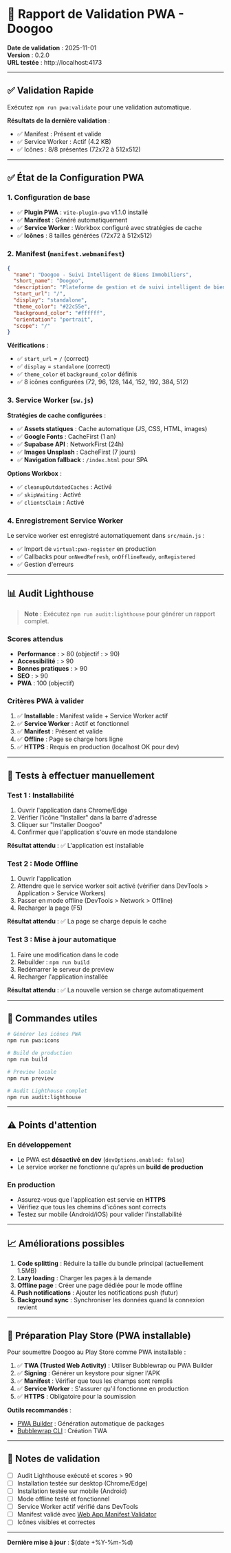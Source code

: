 # 📱 Rapport de Validation PWA - Doogoo

**Date de validation** : 2025-11-01  
**Version** : 0.2.0  
**URL testée** : http://localhost:4173

---

## ✅ Validation Rapide

Exécutez `npm run pwa:validate` pour une validation automatique.

**Résultats de la dernière validation** :
- ✅ Manifest : Présent et valide
- ✅ Service Worker : Actif (4.2 KB)
- ✅ Icônes : 8/8 présentes (72x72 à 512x512)

---

## ✅ État de la Configuration PWA

### 1. Configuration de base

- ✅ **Plugin PWA** : `vite-plugin-pwa` v1.1.0 installé
- ✅ **Manifest** : Généré automatiquement
- ✅ **Service Worker** : Workbox configuré avec stratégies de cache
- ✅ **Icônes** : 8 tailles générées (72x72 à 512x512)

### 2. Manifest (`manifest.webmanifest`)

```json
{
  "name": "Doogoo - Suivi Intelligent de Biens Immobiliers",
  "short_name": "Doogoo",
  "description": "Plateforme de gestion et de suivi intelligent de biens immobiliers avec monitoring en temps réel",
  "start_url": "/",
  "display": "standalone",
  "theme_color": "#22c55e",
  "background_color": "#ffffff",
  "orientation": "portrait",
  "scope": "/"
}
```

**Vérifications** :
- ✅ `start_url` = `/` (correct)
- ✅ `display` = `standalone` (correct)
- ✅ `theme_color` et `background_color` définis
- ✅ 8 icônes configurées (72, 96, 128, 144, 152, 192, 384, 512)

### 3. Service Worker (`sw.js`)

**Stratégies de cache configurées** :
- ✅ **Assets statiques** : Cache automatique (JS, CSS, HTML, images)
- ✅ **Google Fonts** : CacheFirst (1 an)
- ✅ **Supabase API** : NetworkFirst (24h)
- ✅ **Images Unsplash** : CacheFirst (7 jours)
- ✅ **Navigation fallback** : `/index.html` pour SPA

**Options Workbox** :
- ✅ `cleanupOutdatedCaches` : Activé
- ✅ `skipWaiting` : Activé
- ✅ `clientsClaim` : Activé

### 4. Enregistrement Service Worker

Le service worker est enregistré automatiquement dans `src/main.js` :
- ✅ Import de `virtual:pwa-register` en production
- ✅ Callbacks pour `onNeedRefresh`, `onOfflineReady`, `onRegistered`
- ✅ Gestion d'erreurs

---

## 📊 Audit Lighthouse

> **Note** : Exécutez `npm run audit:lighthouse` pour générer un rapport complet.

### Scores attendus

- **Performance** : > 80 (objectif : > 90)
- **Accessibilité** : > 90
- **Bonnes pratiques** : > 90
- **SEO** : > 90
- **PWA** : 100 (objectif)

### Critères PWA à valider

1. ✅ **Installable** : Manifest valide + Service Worker actif
2. ✅ **Service Worker** : Actif et fonctionnel
3. ✅ **Manifest** : Présent et valide
4. ✅ **Offline** : Page se charge hors ligne
5. ✅ **HTTPS** : Requis en production (localhost OK pour dev)

---

## 🧪 Tests à effectuer manuellement

### Test 1 : Installabilité

1. Ouvrir l'application dans Chrome/Edge
2. Vérifier l'icône "Installer" dans la barre d'adresse
3. Cliquer sur "Installer Doogoo"
4. Confirmer que l'application s'ouvre en mode standalone

**Résultat attendu** : ✅ L'application est installable

### Test 2 : Mode Offline

1. Ouvrir l'application
2. Attendre que le service worker soit activé (vérifier dans DevTools > Application > Service Workers)
3. Passer en mode offline (DevTools > Network > Offline)
4. Recharger la page (F5)

**Résultat attendu** : ✅ La page se charge depuis le cache

### Test 3 : Mise à jour automatique

1. Faire une modification dans le code
2. Rebuilder : `npm run build`
3. Redémarrer le serveur de preview
4. Recharger l'application installée

**Résultat attendu** : ✅ La nouvelle version se charge automatiquement

---

## 🔧 Commandes utiles

```bash
# Générer les icônes PWA
npm run pwa:icons

# Build de production
npm run build

# Preview locale
npm run preview

# Audit Lighthouse complet
npm run audit:lighthouse
```

---

## ⚠️ Points d'attention

### En développement

- Le PWA est **désactivé en dev** (`devOptions.enabled: false`)
- Le service worker ne fonctionne qu'après un **build de production**

### En production

- Assurez-vous que l'application est servie en **HTTPS**
- Vérifiez que tous les chemins d'icônes sont corrects
- Testez sur mobile (Android/iOS) pour valider l'installabilité

---

## 📈 Améliorations possibles

1. **Code splitting** : Réduire la taille du bundle principal (actuellement 1.5MB)
2. **Lazy loading** : Charger les pages à la demande
3. **Offline page** : Créer une page dédiée pour le mode offline
4. **Push notifications** : Ajouter les notifications push (futur)
5. **Background sync** : Synchroniser les données quand la connexion revient

---

## 🚀 Préparation Play Store (PWA installable)

Pour soumettre Doogoo au Play Store comme PWA installable :

1. ✅ **TWA (Trusted Web Activity)** : Utiliser Bubblewrap ou PWA Builder
2. ✅ **Signing** : Générer un keystore pour signer l'APK
3. ✅ **Manifest** : Vérifier que tous les champs sont remplis
4. ✅ **Service Worker** : S'assurer qu'il fonctionne en production
5. ✅ **HTTPS** : Obligatoire pour la soumission

**Outils recommandés** :
- [PWA Builder](https://www.pwabuilder.com/) : Génération automatique de packages
- [Bubblewrap CLI](https://github.com/GoogleChromeLabs/bubblewrap) : Création TWA

---

## 📝 Notes de validation

- [ ] Audit Lighthouse exécuté et scores > 90
- [ ] Installation testée sur desktop (Chrome/Edge)
- [ ] Installation testée sur mobile (Android)
- [ ] Mode offline testé et fonctionnel
- [ ] Service Worker actif vérifié dans DevTools
- [ ] Manifest validé avec [Web App Manifest Validator](https://manifest-validator.appspot.com/)
- [ ] Icônes visibles et correctes

---

**Dernière mise à jour** : $(date +%Y-%m-%d)

